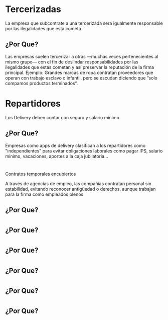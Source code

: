 # Tercerizadas
La empresa que subcontrate a una tercerizada será igualmente responsable por las ilegalidades que esta cometa

## ¿Por Que?
Las empresas suelen tercerizar a otras —muchas veces pertenecientes al mismo grupo— con el fin de deslindar responsabilidades por las ilegalidades que estas cometan y así preservar la reputación de la firma principal.
Ejemplo:
Grandes marcas de ropa contratan proveedores que operan con trabajo esclavo o infantil, pero se escudan diciendo que “solo compamos productos terminados”.

# Repartidores
Los Delivery deben contar con seguro y salario minimo.

## ¿Por Que?
Empresas como apps de delivery clasifican a los repartidores como "independientes" para evitar obligaciones laborales como pagar IPS, salario mínimo, vacaciones, aportes a la caja jubilatoria...


#
Contratos temporales encubiertos

A través de agencias de empleo, las compañías contratan personal sin estabilidad, evitando reconocer antigüedad o derechos, aunque trabajan para la firma como empleados plenos.
## ¿Por Que?

#

## ¿Por Que?

#

## ¿Por Que?

#

## ¿Por Que?

#

## ¿Por Que?

#

## ¿Por Que?

